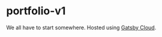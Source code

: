 # portfolio-v1
We all have to start somewhere. Hosted using [Gatsby Cloud](https://www.gatsbyjs.com/products/cloud/). 
